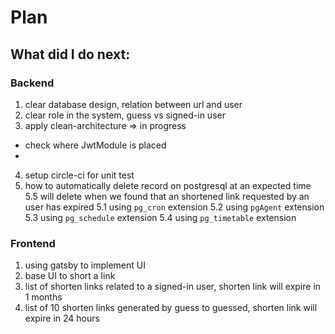 # Plan

## What did I do next:
### Backend
1. clear database design, relation between url and user
2. clear role in the system, guess vs signed-in user
3. apply clean-architecture => in progress
- check where JwtModule is placed
- 
4. setup circle-ci for unit test
5. how to automatically delete record on postgresql at an expected time
  5.5 will delete when we found that an shortened link requested by an user has expired
  5.1 using `pg_cron` extension
  5.2 using `pgAgent` extension
  5.3 using `pg_schedule` extension
  5.4 using `pg_timetable` extension

### Frontend
1. using gatsby to implement UI
2. base UI to short a link
3. list of shorten links related to a signed-in user, shorten link will expire in 1 months
4. list of 10 shorten links generated by guess to guessed, shorten link will expire in 24 hours
